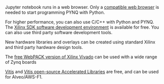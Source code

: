 Jupyter notebook runs in a web browser. Only a [compatible web browser](https://jupyter-notebook.readthedocs.io/en/latest/notebook.html#browser-compatibility) is needed to start programming PYNQ with Python. 


For higher performance, you can also use C/C++ with Python and PYNQ. The [Xilinx SDK software development environment](https://www.xilinx.com/support/download/index.html/content/xilinx/en/downloadNav/vivado-design-tools/2016-1.html) is available for free. You can also use third party software development tools. 

 
New hardware libraries and overlays can be created using standard Xilinx and third party hardware design tools.

The [free WebPACK version of Xilinx Vivado](https://www.xilinx.com/support/download/index.html/content/xilinx/en/downloadNav/vivado-design-tools/2016-1.html) can be used with a wide range of Zynq boards

[Vitis](https://www.xilinx.com/products/design-tools/vitis/vitis-platform.html) and [Vitis open-source Accelerated Libraries](https://github.com/Xilinx/Vitis_Libraries) are free, and can be used for Alveo/AWS-F1.